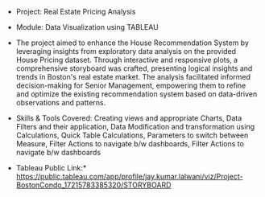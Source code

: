 * Project: Real Estate Pricing Analysis
* Module: Data Visualization using TABLEAU
* The project aimed to enhance the House Recommendation System by leveraging insights from exploratory data analysis on the provided House Pricing dataset. Through interactive and responsive plots, a comprehensive storyboard was crafted, presenting logical insights and trends in Boston's real estate market. The analysis facilitated informed decision-making for Senior Management, empowering them to refine and optimize the existing recommendation system based on data-driven observations and patterns.
* Skills & Tools Covered: Creating views and appropriate Charts, Data Filters and their application, Data Modification and transformation using Calculations, Quick Table Calculations, Parameters to switch between Measure, Filter Actions to navigate b/w dashboards, Filter Actions to navigate b/w dashboards

* Tableau Public Link:* https://public.tableau.com/app/profile/jay.kumar.lalwani/viz/Project-BostonCondo_17215783385320/STORYBOARD
